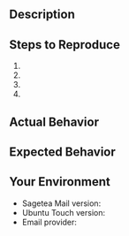 ## Description
<!--- Describe the issue generally and why it is important  -->

## Steps to Reproduce
<!--- Provide clear steps to reproduce the issue -->
<!--- Maybe add screenshots or a link to an example if that helps to understand the issue -->
1.  
2.  
3.  
4.  

## Actual Behavior
<!--- Tell us what happens for you after following the steps -->

## Expected Behavior
<!--- Tell us what should happen -->

## Your Environment
<!--- Include relevant details about the environment you experienced the issue in -->
* Sagetea Mail version:
* Ubuntu Touch version:
* Email provider: 
